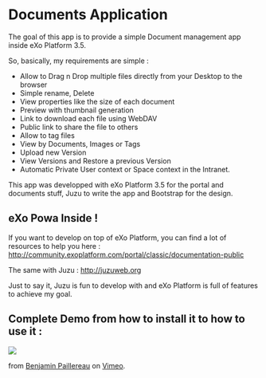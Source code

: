 # Documents Application

The goal of this app is to provide a simple Document management app inside eXo Platform 3.5.

So, basically, my requirements are simple :  
- Allow to Drag n Drop multiple files directly from your Desktop to the browser
- Simple rename, Delete
- View properties like the size of each document
- Preview with thumbnail generation
- Link to download each file using WebDAV
- Public link to share the file to others
- Allow to tag files
- View by Documents, Images or Tags
- Upload new Version
- View Versions and Restore a previous Version
- Automatic Private User context or Space context in the Intranet.

This app was developped with eXo Platform 3.5 for the portal and documents stuff, Juzu to write the app and Bootstrap for the design.

## eXo Powa Inside !

If you want to develop on top of eXo Platform, you can find a lot of resources to help you here :
http://community.exoplatform.com/portal/classic/documentation-public

The same with Juzu : http://juzuweb.org

Just to say it, Juzu is fun to develop with and eXo Platform is full of features to achieve my goal.

## Complete Demo from how to install it to how to use it :

<p><a href="http://vimeo.com/50831296"><img src="https://raw.github.com/benjp/documents/master/screenshots/01-general.png"></img></a></p><p>from <a href="http://vimeo.com/user1241097">Benjamin Paillereau</a> on <a href="http://vimeo.com">Vimeo</a>.</p>

